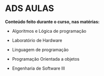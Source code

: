 
# ADS AULAS

**Conteúdo feito durante o curso, nas matérias:**

- Algoritmos e Lógica de programação

- Laboratório de Hardware

- Linguagem de programação

- Programação Orientada a objetos

- Engenharia de Software III

